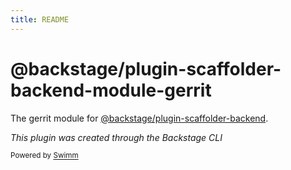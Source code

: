```yaml
---
title: README
---
```

# @backstage/plugin-scaffolder-backend-module-gerrit

The gerrit module for [@backstage/plugin-scaffolder-backend](https://www.npmjs.com/package/@backstage/plugin-scaffolder-backend).

*This plugin was created through the Backstage CLI*

<SwmMeta version="3.0.0"><sup>Powered by [Swimm](https://app.swimm.io/)</sup></SwmMeta>
